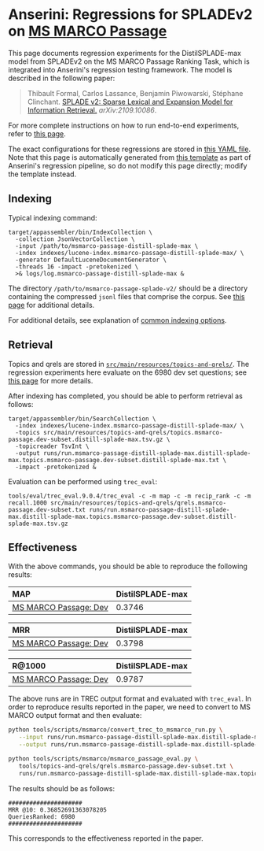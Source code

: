 # Anserini: Regressions for SPLADEv2 on [MS MARCO Passage](https://github.com/microsoft/MSMARCO-Passage-Ranking)

This page documents regression experiments for the DistilSPLADE-max model from SPLADEv2 on the MS MARCO Passage Ranking Task, which is integrated into Anserini's regression testing framework.
The model is described in the following paper:

> Thibault Formal, Carlos Lassance, Benjamin Piwowarski, Stéphane Clinchant. [SPLADE v2: Sparse Lexical and Expansion Model for Information Retrieval.](https://arxiv.org/abs/2109.10086) _arXiv:2109.10086_.

For more complete instructions on how to run end-to-end experiments, refer to [this page](experiments-msmarco-passage-splade-v2.md).

The exact configurations for these regressions are stored in [this YAML file](../src/main/resources/regression/msmarco-passage-distill-splade-max.yaml).
Note that this page is automatically generated from [this template](../src/main/resources/docgen/templates/msmarco-passage-distill-splade-max.template) as part of Anserini's regression pipeline, so do not modify this page directly; modify the template instead.

## Indexing

Typical indexing command:

```
target/appassembler/bin/IndexCollection \
  -collection JsonVectorCollection \
  -input /path/to/msmarco-passage-distill-splade-max \
  -index indexes/lucene-index.msmarco-passage-distill-splade-max/ \
  -generator DefaultLuceneDocumentGenerator \
  -threads 16 -impact -pretokenized \
  >& logs/log.msmarco-passage-distill-splade-max &
```

The directory `/path/to/msmarco-passage-splade-v2/` should be a directory containing the compressed `jsonl` files that comprise the corpus.
See [this page](experiments-msmarco-passage-splade-v2.md) for additional details.

For additional details, see explanation of [common indexing options](common-indexing-options.md).

## Retrieval

Topics and qrels are stored in [`src/main/resources/topics-and-qrels/`](../src/main/resources/topics-and-qrels/).
The regression experiments here evaluate on the 6980 dev set questions; see [this page](experiments-msmarco-passage.md) for more details.

After indexing has completed, you should be able to perform retrieval as follows:

```
target/appassembler/bin/SearchCollection \
  -index indexes/lucene-index.msmarco-passage-distill-splade-max/ \
  -topics src/main/resources/topics-and-qrels/topics.msmarco-passage.dev-subset.distill-splade-max.tsv.gz \
  -topicreader TsvInt \
  -output runs/run.msmarco-passage-distill-splade-max.distill-splade-max.topics.msmarco-passage.dev-subset.distill-splade-max.txt \
  -impact -pretokenized &
```

Evaluation can be performed using `trec_eval`:

```
tools/eval/trec_eval.9.0.4/trec_eval -c -m map -c -m recip_rank -c -m recall.1000 src/main/resources/topics-and-qrels/qrels.msmarco-passage.dev-subset.txt runs/run.msmarco-passage-distill-splade-max.distill-splade-max.topics.msmarco-passage.dev-subset.distill-splade-max.tsv.gz
```

## Effectiveness

With the above commands, you should be able to reproduce the following results:

MAP                                     | DistilSPLADE-max|
:---------------------------------------|-----------|
[MS MARCO Passage: Dev](https://github.com/microsoft/MSMARCO-Passage-Ranking)| 0.3746    |


MRR                                     | DistilSPLADE-max|
:---------------------------------------|-----------|
[MS MARCO Passage: Dev](https://github.com/microsoft/MSMARCO-Passage-Ranking)| 0.3798    |


R@1000                                  | DistilSPLADE-max|
:---------------------------------------|-----------|
[MS MARCO Passage: Dev](https://github.com/microsoft/MSMARCO-Passage-Ranking)| 0.9787    |

The above runs are in TREC output format and evaluated with `trec_eval`.
In order to reproduce results reported in the paper, we need to convert to MS MARCO output format and then evaluate:

```bash
python tools/scripts/msmarco/convert_trec_to_msmarco_run.py \
   --input runs/run.msmarco-passage-distill-splade-max.distill-splade-max.topics.msmarco-passage.dev-subset.distill-splade-max.tsv.gz \
   --output runs/run.msmarco-passage-distill-splade-max.distill-splade-max.topics.msmarco-passage.dev-subset.distill-splade-max.tsv.gz.msmarco --quiet

python tools/scripts/msmarco/msmarco_passage_eval.py \
   tools/topics-and-qrels/qrels.msmarco-passage.dev-subset.txt \
   runs/run.msmarco-passage-distill-splade-max.distill-splade-max.topics.msmarco-passage.dev-subset.distill-splade-max.tsv.gz.msmarco
```

The results should be as follows:

```
#####################
MRR @10: 0.36852691363078205
QueriesRanked: 6980
#####################
```

This corresponds to the effectiveness reported in the paper.